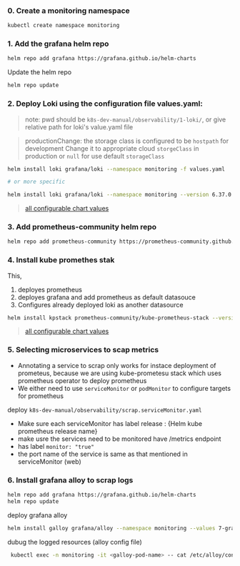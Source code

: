 ### 0. Create a monitoring namespace

```bash
kubectl create namespace monitoring
```

### 1. Add the grafana helm repo

```bash
helm repo add grafana https://grafana.github.io/helm-charts
```

Update the helm repo

```bash
helm repo update
```

### 2. Deploy Loki using the configuration file values.yaml:

> note: pwd should be `k8s-dev-manual/observability/1-loki/`, or give relative path for loki's value.yaml file

> productionChange: the storage class is configured to be `hostpath` for development
> Change it to appropriate cloud `storgeClass` in production or `null` for use default `storageClass`

```bash
helm install loki grafana/loki --namespace monitoring -f values.yaml

# or more specific

helm install loki grafana/loki --namespace monitoring --version 6.37.0 --values k8s-dev-manual/observability/2-loki/values.yaml
```

> [all configurable chart values]("https://github.com/grafana/loki/blob/main/production/helm/loki/values.yaml")

### 3. Add prometheus-community helm repo

```bash
helm repo add prometheus-community https://prometheus-community.github.io/helm-charts
```

### 4. Install kube promethes stak

This,

1. deployes prometheus
2. deployes grafana and add prometheus as default datasouce
3. Configures already deployed loki as another datasource

```bash
helm install kpstack prometheus-community/kube-prometheus-stack --version 77.0.2 --namespace monitoring --values {change: relative path}/values.yaml
```

> [all configurable chart values]("https://github.com/prometheus-community/helm-charts/blob/main/charts/kube-prometheus-stack/values.yaml")

### 5. Selecting microservices to scap metrics

-  Annotating a service to scrap only works for instace deployment of prometeus, because we are using kube-prometesu stack which uses prometheus operator to deploy prometheus
-  We either need to use `serviceMonitor` or `podMonitor` to configure targets for prometheus

deploy `k8s-dev-manual/observability/scrap.serviceMonitor.yaml`

-  Make sure each serviceMonitor has label release : {Helm kube prometheus release name}
-  make usre the services need to be monitored have /metrics endpoint
-  has label `monitor: "true"`
-  the port name of the service is same as that mentioned in serviceMonitor (web)

### 6. Install grafana alloy to scrap logs

```bash
helm repo add grafana https://grafana.github.io/helm-charts
helm repo update

```

deploy grafana alloy

```bash
helm install galloy grafana/alloy --namespace monitoring --values 7-grafana-alloy/values.yaml
```

dubug the logged resources (alloy config file)
```bash
 kubectl exec -n monitoring -it <galloy-pod-name> -- cat /etc/alloy/config.alloy
```

